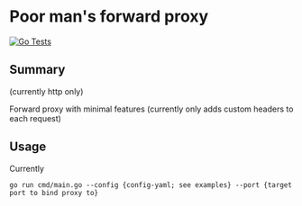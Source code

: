 # Poor man's forward proxy
[![Go Tests](https://github.com/SaremS/pmfp/actions/workflows/go.yml/badge.svg?branch=master)](https://github.com/SaremS/pmfp/actions/workflows/go.yml)

## Summary
(currently http only)

Forward proxy with minimal features (currently only adds custom headers to each request)
## Usage
Currently
```
go run cmd/main.go --config {config-yaml; see examples} --port {target port to bind proxy to}
```
